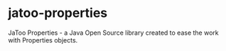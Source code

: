 jatoo-properties
================

JaToo Properties - a Java Open Source library created to ease the work with Properties objects.
